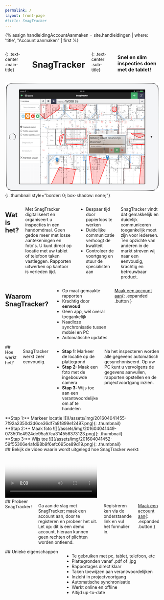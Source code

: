 ```yaml
---
permalink: /
layout: front-page
#title: SnagTracker
---
```


{% assign handleidingAccountAanmaken = site.handleidingen | where: 'title', "Account aanmaken" | first %}

<div id="bgimage">

<div class="row medium-unstack align-middle">
<div class="medium-8 columns">

{: .text-center .main-title}

# **Sna<span>g</span>Tracker**

{: .text-center .sub-title}

### Snel en slim inspecties doen<span class="show-for-large"> met de tablet!</span>

</div>
<div class="medium-4 columns">

![](/assets/img/20160620-ipad.c.png){: .thumbnail style="border: 0; box-shadow: none;"}

</div>
</div>

<div class="row medium-unstack">
<div class="medium-8 columns">

## Wat is het?

Met SnagTracker digitaliseert en organiseert u inspecties in een handomdraai. Geen gedoe meer met losse aantekeningen en foto's. U kunt direct op locatie met uw tablet of telefoon taken vastleggen. Rapporten uitwerken op kantoor is verleden tijd.

- Bespaar tijd door papierloos te werken
- Duidelijke communicatie verhoogt de kwaliteit
- Controleer de voortgang en stuur de specialisten aan

SnagTracker vindt dat gemakkelijk en duidelijk communiceren toegankelijk moet zijn voor iedereen. Ten opzichte van anderen in de markt streven wij naar een eenvoudig, krachtig en betrouwbaar product.

</div>
<div class="medium-4 columns light-cell">

## Waarom SnagTracker?

- Op maat gemaakte rapporten
- Krachtig door **eenvoud**
- Geen app, w&eacute;l overal toegankelijk
- Naadloze synchronisatie tussen mobiel en PC
- Automatische updates

[Maak een account aan](https://app.snagtracker.com/#/login/register){: .expanded .button }

</div>
</div>

<div class="row">
<div class="columns">
## Hoe werkt het?

SnagTracker werkt zeer eenvoudig.

- **Stap 1:** Markeer de locatie op de plattegrond
- **Stap 2:** Maak een foto met de ingebouwde camera
- **Stap 3:** Wijs toe aan een verantwoordelijke om af te handelen

Na het inspecteren worden alle gegevens automatisch gesynchoniseerd. Op uw PC kunt u vervolgens de gegevens aanvullen, rapporten opstellen en de projectvoortgang inzien.

</div>
</div>

<div class="row medium-unstack">
<div class="columns">
**Stap 1:** Markeer locatie
![](/assets/img/201604041455-7f92a2350d3d6ce36df7a8f899e12497.png){: .thumbnail}
</div>
<div class="columns">
**Stap 2:** Maak foto
![](/assets/img/201604041449-073501e4924de95a57ca314556373123.png){: .thumbnail}
</div>
<div class="columns">
**Stap 3:** Wijs toe
![](/assets/img/201604041452-59f55306e4afd98b9f6efc695ce89d19.png){: .thumbnail}
</div>
</div>

<div class="row">
<div class="columns">
## Bekijk de video waarin wordt uitgelegd hoe SnagTracker werkt:
</div>
</div>

<div class="row">
<div class="medium-8 columns">

<div class="flex-video widescreen js-media-player">
  <video poster="/assets/img/movie-play.jpg" controls crossorigin>
    <!-- Video files -->
    <source src="/assets/video/snagtracker.mp4" type="video/mp4">
    <source src="/assets/video/snagtracker.webm" type="video/webm">

    <a href="/assets/video/snagtracker.mp4">Download video</a>

  </video>
</div>

<script>
document.addEventListener("DOMContentLoaded", function(event) {
  plyr.setup('.js-media-player', {
    title: 'SnagTracker introductie',
    fullscreen: { enabled: false },
    controls: [],
    tooltips: { controls: true }
  });
});
(function() {
  ['/assets/img/plyr.svg']
  .forEach(function(u) {
    var x = new XMLHttpRequest(), b = document.body;
    if ('withCredentials' in x) {
      x.open('GET', u, true);
    }
    else if (typeof XDomainRequest == 'function') {
      x = new XDomainRequest();
      x.open('GET', u);
    }
    else { return; }
    x.onload = function() {
      var c = document.createElement('div');
      c.setAttribute('hidden', '');
      c.innerHTML = x.responseText;
      b.insertBefore(c, b.childNodes[0]);
    };
    setTimeout(function () {
      x.send();
    }, 0);
  });
})();
</script>

</div>
</div>

<div class="row">
<div class="medium-8 columns">
## Probeer SnagTracker!

Ga aan de slag met SnagTracker; maak een account aan, door te registeren en probeer het uit. Let op: dit is een demo account, hieraan kunnen geen rechten of plichten worden ontleend.

Registreren kan via de onderstaande link en vul het formulier in.

[Maak een account aan](https://app.snagtracker.com/#/login/register){: .expanded .button }

</div>

<div class="medium-4 columns light-cell">
## Unieke eigenschappen

- Te gebruiken met pc, tablet, telefoon, etc
- Plattegronden vanaf .pdf of .jpg
- Rapportages direct klaar
- Taken toewijzen aan verantwoordelijken
- Inzicht in projectvoortgang
- Automatische synchronisatie
- Werkt online en offline
- Altijd up-to-date
  </div>
  </div>

</div>
